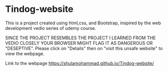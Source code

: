 # Tindog-website


This is a project created using html,css, and Bootstrap, inspired by the web development vedio series of udemy course.

SINCE THE PROJECT RESEMBLES THE PROJECT I LEARNED FROM THE VEDIO CLOSELY YOUR BROWSER MIGHT FLAG IT AS DANGEROUS OR "DESEPTIVE". Please click on "Details" then on "visit this unsafe website" to view the webpage.

Link to the webpage https://shulamohammad.github.io/Tindog-website/
